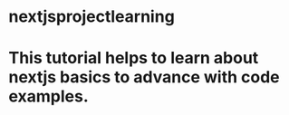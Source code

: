 # nextjsprojectlearning
# This tutorial helps to learn about nextjs basics to advance with code examples.
